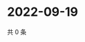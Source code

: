 # 2022-09-19

共 0 条

<!-- BEGIN WEIBO -->
<!-- 最后更新时间 Mon Sep 19 2022 20:12:00 GMT+0800 (China Standard Time) -->

<!-- END WEIBO -->
